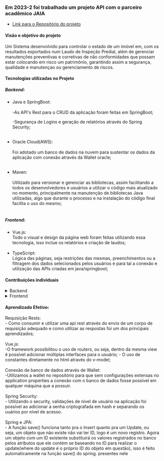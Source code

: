  <h3> Em 2023-2 foi trabalhado um projeto API com o parceiro acadêmico JAIA </h3> 
 
* [Link para o Repositório do projeto](https://github.com/Great-Pretender/GreatPretender-API)

<h4> Visão e objetivo do projeto </h4>

Um Sistema desenvolvido para controlar o estado de um imóvel em, com os resultados
 exportados num Laudo de Inspeção Predial, além de gerenciar manutenções preventivas
 e corretivas de não conformidades que possam estar colocando em risco um patrimônio,
 garantindo assim a segurança, qualidade e manutençao ou gerenciamento de riscos.

<h4>Tecnologias utilizadas no Projeto</h4>

<h5>Backend: </h5>

- Java e SpringBoot:
  <br><br>
  	-As API's Rest para o CRUD da aplicação foram feitas em SpringBoot;
  
	-Segurança de Logins e geração de relatórios através do Spring Security;
  <br><br>
- Oracle Cloud(AWS): 
  <br><br>
    Foi adotado um banco de dados na nuvem para sustentar os dados da aplicação com conexão através da Wallet oracle;
  <br><br>
  
- Maven: 
  <br>  
    Utilizado para versionar e gerenciar as bibliotecas, assim facilitando a todos os desenvolvedores e usuários a utilizar o
  código mais atualizado no momento, principalmente na manutenção de bibliotecas Java utilizadas, algo que durante o processo 
  e na instalação do código final facilita o uso do mesmo;
  <br><br>
  

<h5>Frontend: </h5>

- Vue.js: 
  <br>
    Todo o visual e design da página web foram feitas utilizando essa tecnologia, isso inclue os relatórios e criação de laudos;
  <br><br>
- TypeScript:
  <br>
    Lógica das páginas, seja restrições das mesmas, preenchimentos ou a filtragem dos dados selecionados pelos 
  usuários e para tal a conexão e utilização das APIs criadas em java/springboot;
  <br>



<h4>Contribuições individuais</h4>
<details>
<summary>Backend </summary>
  <details>
<summary>Api Rest </summary>
	
  <p><br>
  	- Usando spring boot, criei as api's a serem consumidas, tanto as de criação dos laudos e as de selecionar valores dos 
	clientes e seus laudos e já registrados;
	<br>
	Exemplo:

    * @RestController
@RequestMapping(value = "/setor")
public class SetorController {
     @Autowired
     private ISetorService service;

     @GetMapping
     public List<Setor> buscarTodosSetores() {
          return service.buscarTodosSetores();
     }

     @PostMapping
     public Setor novoSetor(@RequestBody Setor setor) {
          return service.novoSetor(setor);
     }

     @GetMapping(value = "/{setor}")
     public Setor buscarPorId(@PathVariable("setor") Long id) {
          return service.buscarPorId(id);
     }
   
}

Neste exemplo utilizei um método get e post para receber os dados vindos do frontend. Como o frontend envia os dados num formato 
	json porém o vue.js envia os seus objetos e atributos de acordo com o banco, assim como estão feitas as entidades no backend. 
		No caso do método get/setor/{setor} um objeto do tipo setor está sendo recebido pela api e se usa o parâmetro ID para a pesquisa
	presente no service utilizado(buscar o registro com o id em específico);
		Ja o método post /setor é utilizado para receber o objeto setor com os paramêtros inseridos no frontend com o intuito de criar um 
	novo registro de setor(criar um novo setor para a aplicação);
		<br>
  O método get /setor seleciona todos os registros de setores;
  </p>
  </details>
   </details>
	<details>
   <summary> Frontend </summary>
  <details>
	<summary> Requisição das api's rest </summary>
	  - Exemplo de requisição Rest que consome a api do backend SpringBoot
   <br>	 <br>
//Função para buscar os setores do banco
async function buscarSetor() {
  try {
    const response = await axios.get('setor')
    SelectionSection.value = response.data
  } catch (error) {
    console.error('Error fetching servico:', error)
  }  
}
	  <br>
	  <p> Nessa função estou consumindo a rota '/setor' que retorna um objeto com a lista de setores cadastrados; </p>
  </details>
	<details> 
		<summary> Vue.js </summary>
		<div>
          //Exemplo de uso da requisição no Vue.js
			<br>
          <label>Setor: </label>
            <select class="setor" id="setor" v-model="setor" @change="getSetor()">
              <option v-for="s in setores" :key="s.id" v-bind:value="s.id"
              >{{ s.nome}}</option>
            </select>
          </div>
		<br><br>
		<p> Utilizando do framework Vue.js foi possível armazenar a lista de setores para que sejam vizualidos 
		na view do projeto utilizando o v-model, no caso de uso acima aparecem os setores para serem 
		selecionados dentro de um html select, que ao selecionar através da anotação @change salva o 
		ID do setor em questão para atualizar o registro no banco de dados</p>
		</details>
	</details>
  
 <h4>Aprendizado Efetivo:</h4>

  <summary>Requisição Rests:</summary>
  - Como consumir e utilizar uma api rest através do envio de um corpo de requisição adequado e como utilizar as 
  respostas foi um dos principais aprendizados;
<br><br>
 <summary>Vue.js:</summary>
	-O framework possibilitou o uso de routers, ou seja, dentro da mesma view é possível adicionar múltiplas 
 interfaces para o usuário;
 	- O uso de constantes diretamente no html através do v-model;
<br><br>
<summary>Conexão de banco de dados através de Wallet:</summary>
	-Utilizamos a wallet no repositório para que sem configurações extensas no application properties a conexão
 com o banco de dados fosse possível em qualquer máquina que a possuir.
 <br><br>
<summary>Spring Security: </summary>
	- Utilizando o security, validações de nível de usuário na aplicação foi possível ao adicionar a senha 
 criptografada em hash e separando os uuários por nível de acesso.
 <br><br>
 <summary>Spring e JPA: </summary>
 	- A função save() funciona tanto pra o Insert quanto pra um Update, ou seja, um objeto que não existe não 
  vai ter ID, logo é um novo registro. Agora um objeto com um ID existente substituirá os valores registrados no
  banco pelos atributos que ele contém se baseando no ID para realizar o update(where do update é o próprio ID do
  objeto em questão), isso é feito automaticamente na função save() do spring.
  presentes nele
  

  
